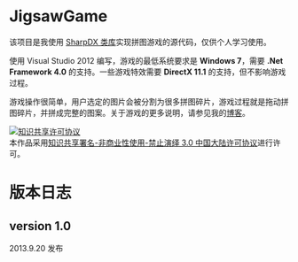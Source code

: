 JigsawGame
====

该项目是我使用 [SharpDX 类库](http://sharpdx.org/)实现拼图游戏的源代码，仅供个人学习使用。

使用 Visual Studio 2012 编写，游戏的最低系统要求是 **Windows 7**，需要 **.Net Framework 4.0** 的支持。一些游戏特效需要 **DirectX 11.1** 的支持，但不影响游戏过程。

游戏操作很简单，用户选定的图片会被分割为很多拼图碎片，游戏过程就是拖动拼图碎片，并拼成完整的图案。关于游戏的更多说明，请参见我的[博客](http://www.cnblogs.com/cyjb/p/JigsawGame.html)。

<a rel="license" href="http://creativecommons.org/licenses/by-nc-nd/3.0/cn/"><img alt="知识共享许可协议" style="border-width:0" src="http://i.creativecommons.org/l/by-nc-nd/3.0/cn/88x31.png" /></a><br />本作品采用<a rel="license" href="http://creativecommons.org/licenses/by-nc-nd/3.0/cn/">知识共享署名-非商业性使用-禁止演绎 3.0 中国大陆许可协议</a>进行许可。

# 版本日志 #

## version 1.0 ##

2013.9.20 发布